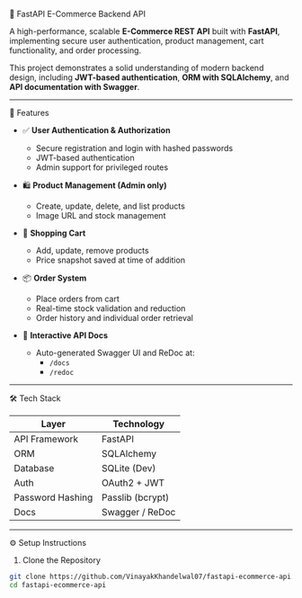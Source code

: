 🛒 FastAPI E-Commerce Backend API

A high-performance, scalable **E-Commerce REST API** built with **FastAPI**, implementing secure user authentication, product management, cart functionality, and order processing.

This project demonstrates a solid understanding of modern backend design, including **JWT-based authentication**, **ORM with SQLAlchemy**, and **API documentation with Swagger**.

---

🚀 Features

- ✅ **User Authentication & Authorization**
  - Secure registration and login with hashed passwords
  - JWT-based authentication
  - Admin support for privileged routes

- 🛍️ **Product Management (Admin only)**
  - Create, update, delete, and list products
  - Image URL and stock management

- 🛒 **Shopping Cart**
  - Add, update, remove products
  - Price snapshot saved at time of addition

- 📦 **Order System**
  - Place orders from cart
  - Real-time stock validation and reduction
  - Order history and individual order retrieval

- 📘 **Interactive API Docs**
  - Auto-generated Swagger UI and ReDoc at:
    - `/docs`
    - `/redoc`

---

🛠️ Tech Stack

| Layer            | Technology       |
|------------------|------------------|
| API Framework    | FastAPI          |
| ORM              | SQLAlchemy       |
| Database         | SQLite (Dev)     |
| Auth             | OAuth2 + JWT     |
| Password Hashing | Passlib (bcrypt) |
| Docs             | Swagger / ReDoc  |

---

⚙️ Setup Instructions

1. Clone the Repository

```bash
git clone https://github.com/VinayakKhandelwal07/fastapi-ecommerce-api.git
cd fastapi-ecommerce-api


